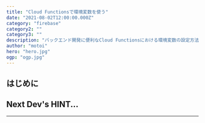 ```yaml
---
title: "Cloud Functionsで環境変数を使う"
date: "2021-08-02T12:00:00.000Z"
category: "firebase"
category2: ""
category3: ""
description: "バックエンド開発に便利なCloud Functionsにおける環境変数の設定方法をメモ"
author: "motoi"
hero: "hero.jpg"
ogp: "ogp.jpg"
---
```


## はじめに


## Next Dev's HINT...


---

